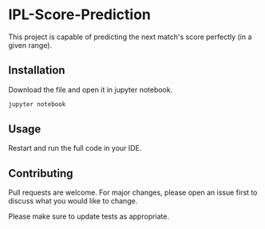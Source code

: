 # IPL-Score-Prediction

This project is capable of predicting the next match's score perfectly (in a given range).

## Installation

Download the file and open it in jupyter notebook.

```bash
jupyter notebook
```

## Usage

Restart and run the full code in your IDE.

## Contributing

Pull requests are welcome. For major changes, please open an issue first
to discuss what you would like to change.

Please make sure to update tests as appropriate.
